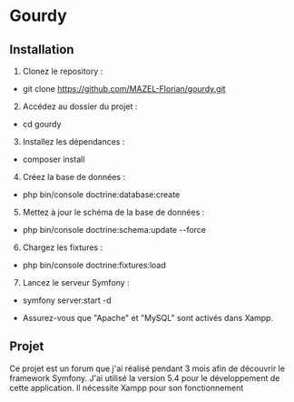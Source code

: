 # Gourdy

## Installation

1. Clonez le repository :
- git clone https://github.com/MAZEL-Florian/gourdy.git
2. Accédez au dossier du projet :
- cd gourdy
3. Installez les dépendances :
- composer install
4. Créez la base de données :
- php bin/console doctrine:database:create
5. Mettez à jour le schéma de la base de données :
- php bin/console doctrine:schema:update --force
6. Chargez les fixtures :
- php bin/console doctrine:fixtures:load
7. Lancez le serveur Symfony :
- symfony server:start -d


- Assurez-vous que "Apache" et "MySQL" sont activés dans Xampp.
## Projet
Ce projet est un forum que j'ai réalisé pendant 3 mois afin de découvrir le framework Symfony. J'ai utilisé la version 5.4 pour le développement de cette application. Il nécessite Xampp pour son fonctionnement
